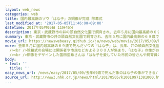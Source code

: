```yaml
---
layout: web_news
categories: web
title: 国内最高齢のゾウ「はな子」の銅像が完成 除幕式
last_modified_at: '2017-05-05T11:46:00+09:00'
datetime: 2017年05月05日 11時46分
description: 東京・武蔵野市の井の頭自然文化園で飼育され、去年５月に国内最高齢の６９歳で死んだゾウの「はな子」の銅像がＪＲ吉祥寺駅前に完成し、５日、除幕式が行われました。
summary: 東京・武蔵野市の井の頭自然文化園で飼育され、去年５月に国内最高齢の６９歳で死んだゾウの「はな子」の銅像がＪＲ吉祥寺駅前に完成し、５日、除幕式が行われました。
movie_url: https://newswebeasy.github.io/ja/news/web/movie/2017/05/09/k10010971381000.mp4
more: 去年５月に国内最高齢の６９歳で死んだゾウの「はな子」は、長年、井の頭自然文化園を訪れる多くの人たちに親しまれていました。<br /><br />この在りし日の「はな子」の姿を後世に伝えようと、地元の武蔵野市などは寄付金を募って銅像をＪＲ吉祥寺駅前に整備し、５日、完成した銅像の除幕式が行われました。<br
  /><br />除幕式の会場には関係者や市民などおよそ３００人が集まり、「はな子」の像がお披露目されると大きな拍手が起こりました。<br /><br />「はな子」の銅像は全長が２メートル５０センチ、高さが１メートル５０センチで、鼻先と片足を上げて駅前を訪れる人たちにあいさつをしているようなしぐさを表現しています。<br
  /><br />銅像をデザインした笛田亜希さんは「はな子を愛していた市民の皆さんや飼育員の方々に『はな子が帰ってきた』と少しでも思ってもらえような銅像になればうれしいです」と話していました。
body:
- text: ''
  title: ''
easy_news_url: /news/easy/2017/05/09/去年69歳で死んだ象のはな子の像ができる/
source_url: http://www3.nhk.or.jp/news/html/20170505/k10010971381000.html
...
```

